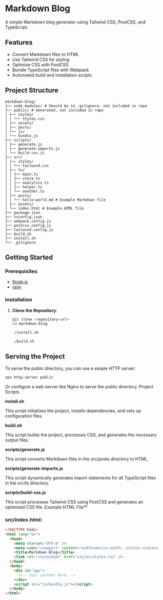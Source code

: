 # Markdown Blog

A simple Markdown blog generator using Tailwind CSS, PostCSS, and TypeScript.

## Features

- Convert Markdown files to HTML
- Use Tailwind CSS for styling
- Optimize CSS with PostCSS
- Bundle TypeScript files with Webpack
- Automated build and installation scripts

## Project Structure

```plaintext
markdown-blog/
├── node_modules/ # Should be in .gitignore, not included in repo
├── public/ # Generated, not included in repo
│ ├── styles/
│ │ └── styles.css
│ ├── assets/
│ ├── posts/
│ └── js/
│ └── bundle.js
├── scripts/
│ ├── generate.js
│ ├── generate-imports.js
│ └── build-css.js
├── src/
│ ├── styles/
│ │ └── tailwind.css
│ ├── ts/
│ │ ├── main.ts
│ │ ├── store.ts
│ │ ├── analytics.ts
│ │ ├── helper.ts
│ │ └── another.ts
│ ├── posts/
│ │ └── hello-world.md # Example Markdown file
│ ├── assets/
│ └── index.html # Example HTML file
├── package.json
├── tsconfig.json
├── webpack.config.js
├── postcss.config.js
├── tailwind.config.js
├── build.sh
├── install.sh
└── .gitignore
```

## Getting Started

### Prerequisites

- [Node.js](https://nodejs.org/)
- [npm](https://www.npmjs.com/)

### Installation

1. **Clone the Repository**:

   ```sh
   git clone <repository-url>
   cd markdown-blog
   ```

   ```sh
   ./install.sh
   ```

   ```sh
   ./build.sh
   ```

## Serving the Project

To serve the public directory, you can use a simple HTTP server:

```sh
npx http-server public
```

Or configure a web server like Nginx to serve the public directory.
Project Scripts

**install.sh**

This script initializes the project, installs dependencies, and sets up configuration files.

**build.sh**

This script builds the project, processes CSS, and generates the necessary output files.

**scripts/generate.js**

This script converts Markdown files in the src/posts directory to HTML.

**scripts/generate-imports.js**

This script dynamically generates import statements for all TypeScript files in the src/ts directory.

**scripts/build-css.js**

This script processes Tailwind CSS using PostCSS and generates an optimized CSS file.
Example HTML File\*\*

### src/index.html:

```html
<!DOCTYPE html>
<html lang="en">
  <head>
    <meta charset="UTF-8" />
    <meta name="viewport" content="width=device-width, initial-scale=1.0" />
    <title>Markdown Blog</title>
    <link rel="stylesheet" href="styles/styles.css" />
  </head>
  <body>
    <div id="app">
      <!-- Your content here -->
    </div>
    <script src="js/bundle.js"></script>
  </body>
</html>
```
